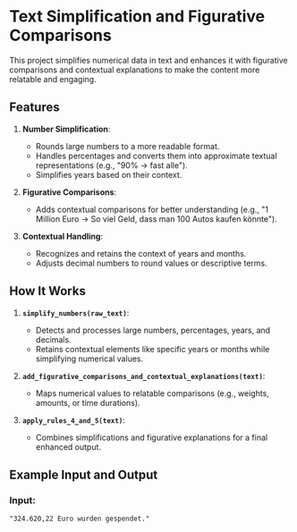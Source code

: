# Text Simplification and Figurative Comparisons

This project simplifies numerical data in text and enhances it with figurative comparisons and contextual explanations to make the content more relatable and engaging.

## Features

1. **Number Simplification**:
   - Rounds large numbers to a more readable format.
   - Handles percentages and converts them into approximate textual representations (e.g., "90% → fast alle").
   - Simplifies years based on their context.

2. **Figurative Comparisons**:
   - Adds contextual comparisons for better understanding (e.g., "1 Million Euro → So viel Geld, dass man 100 Autos kaufen könnte").

3. **Contextual Handling**:
   - Recognizes and retains the context of years and months.
   - Adjusts decimal numbers to round values or descriptive terms.

## How It Works

1. **`simplify_numbers(raw_text)`**:
   - Detects and processes large numbers, percentages, years, and decimals.
   - Retains contextual elements like specific years or months while simplifying numerical values.

2. **`add_figurative_comparisons_and_contextual_explanations(text)`**:
   - Maps numerical values to relatable comparisons (e.g., weights, amounts, or time durations).

3. **`apply_rules_4_and_5(text)`**:
   - Combines simplifications and figurative explanations for a final enhanced output.

## Example Input and Output

### Input:
```plaintext
"324.620,22 Euro wurden gespendet."
